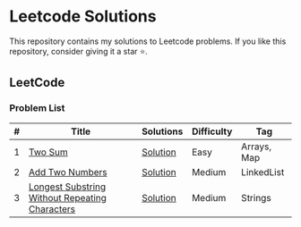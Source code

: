 # Leetcode Solutions

This repository contains my solutions to Leetcode problems. If you like this repository, consider giving it a star :star:.

## LeetCode

### Problem List

| #  | Title                                                                                                                                       | Solutions                                                                                                                                                                 | Difficulty | Tag         |
|----|---------------------------------------------------------------------------------------------------------------------------------------------|---------------------------------------------------------------------------------------------------------------------------------------------------------------------------|------------|-------------|
| 1  | [Two Sum](https://leetcode.com/problems/two-sum/)                                                                                           | [Solution](https://github.com/tanujsingh/Leetcode-Solutions/blob/main/src/test/java/com/java/leetcode/solutions/arrays/TwoSumTest.java)                                   | Easy       | Arrays, Map |
| 2  | [Add Two Numbers](https://leetcode.com/problems/add-two-numbers/)                                                                           | [Solution](https://github.com/tanujsingh/Leetcode-Solutions/blob/main/src/main/java/com/java/leetcode/solutions/linkedlist/AddTwoNumbers.java)                            | Medium     | LinkedList  |
| 3  | [Longest Substring Without Repeating Characters](https://leetcode.com/problems/longest-substring-without-repeating-characters/description/) | [Solution](https://github.com/tanujsingh/Leetcode-Solutions/blob/main/src/main/java/com/java/leetcode/solutions/strings/LongestSubstringWithoutRepeatingCharacters.java)  | Medium     | Strings     |
